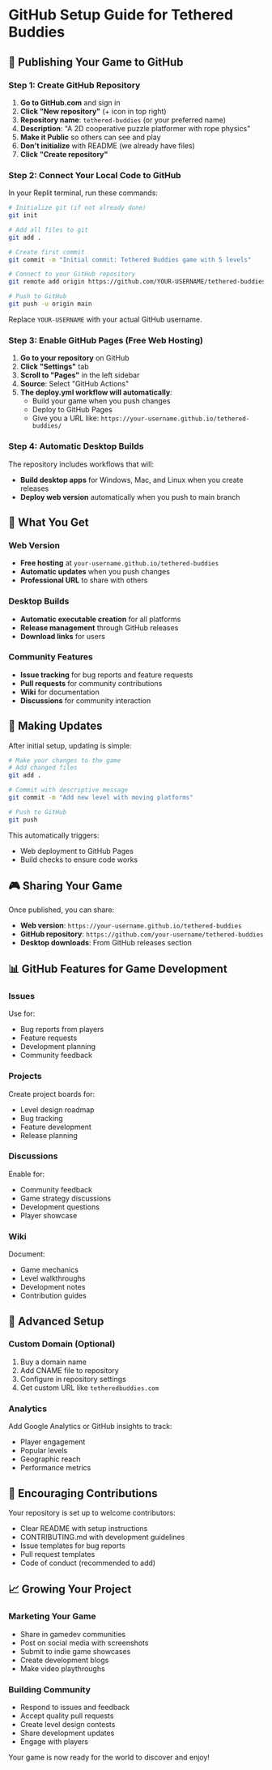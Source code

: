 # GitHub Setup Guide for Tethered Buddies

## 🚀 Publishing Your Game to GitHub

### Step 1: Create GitHub Repository

1. **Go to GitHub.com** and sign in
2. **Click "New repository"** (+ icon in top right)
3. **Repository name**: `tethered-buddies` (or your preferred name)
4. **Description**: "A 2D cooperative puzzle platformer with rope physics"
5. **Make it Public** so others can see and play
6. **Don't initialize** with README (we already have files)
7. **Click "Create repository"**

### Step 2: Connect Your Local Code to GitHub

In your Replit terminal, run these commands:

```bash
# Initialize git (if not already done)
git init

# Add all files to git
git add .

# Create first commit
git commit -m "Initial commit: Tethered Buddies game with 5 levels"

# Connect to your GitHub repository
git remote add origin https://github.com/YOUR-USERNAME/tethered-buddies.git

# Push to GitHub
git push -u origin main
```

Replace `YOUR-USERNAME` with your actual GitHub username.

### Step 3: Enable GitHub Pages (Free Web Hosting)

1. **Go to your repository** on GitHub
2. **Click "Settings"** tab
3. **Scroll to "Pages"** in the left sidebar
4. **Source**: Select "GitHub Actions"
5. **The deploy.yml workflow will automatically**:
   - Build your game when you push changes
   - Deploy to GitHub Pages
   - Give you a URL like: `https://your-username.github.io/tethered-buddies/`

### Step 4: Automatic Desktop Builds

The repository includes workflows that will:
- **Build desktop apps** for Windows, Mac, and Linux when you create releases
- **Deploy web version** automatically when you push to main branch

## 🎯 What You Get

### Web Version
- **Free hosting** at `your-username.github.io/tethered-buddies`
- **Automatic updates** when you push changes
- **Professional URL** to share with others

### Desktop Builds
- **Automatic executable creation** for all platforms
- **Release management** through GitHub releases
- **Download links** for users

### Community Features
- **Issue tracking** for bug reports and feature requests
- **Pull requests** for community contributions  
- **Wiki** for documentation
- **Discussions** for community interaction

## 📝 Making Updates

After initial setup, updating is simple:

```bash
# Make your changes to the game
# Add changed files
git add .

# Commit with descriptive message
git commit -m "Add new level with moving platforms"

# Push to GitHub
git push
```

This automatically triggers:
- Web deployment to GitHub Pages
- Build checks to ensure code works

## 🎮 Sharing Your Game

Once published, you can share:
- **Web version**: `https://your-username.github.io/tethered-buddies`
- **GitHub repository**: `https://github.com/your-username/tethered-buddies`
- **Desktop downloads**: From GitHub releases section

## 📊 GitHub Features for Game Development

### Issues
Use for:
- Bug reports from players
- Feature requests
- Development planning
- Community feedback

### Projects
Create project boards for:
- Level design roadmap
- Bug tracking
- Feature development
- Release planning

### Discussions
Enable for:
- Community feedback
- Game strategy discussions
- Development questions
- Player showcase

### Wiki
Document:
- Game mechanics
- Level walkthroughs  
- Development notes
- Contribution guides

## 🔧 Advanced Setup

### Custom Domain (Optional)
1. Buy a domain name
2. Add CNAME file to repository
3. Configure in repository settings
4. Get custom URL like `tetheredbuddies.com`

### Analytics
Add Google Analytics or GitHub insights to track:
- Player engagement
- Popular levels
- Geographic reach
- Performance metrics

## 🤝 Encouraging Contributions

Your repository is set up to welcome contributors:
- Clear README with setup instructions
- CONTRIBUTING.md with development guidelines
- Issue templates for bug reports
- Pull request templates
- Code of conduct (recommended to add)

## 📈 Growing Your Project

### Marketing Your Game
- Share in gamedev communities
- Post on social media with screenshots
- Submit to indie game showcases
- Create development blogs
- Make video playthroughs

### Building Community
- Respond to issues and feedback
- Accept quality pull requests
- Create level design contests
- Share development updates
- Engage with players

Your game is now ready for the world to discover and enjoy!